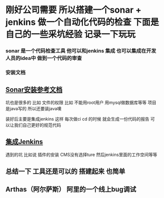 # 刚好公司需要 所以搭建一个sonar + jenkins 做一个自动化代码的检查 下面是自己的一些采坑经验 记录一下玩玩
### sonar 是一个代码检查工具 他可以和jenkins 集成  也可以集成在开发人员的idea中 做到一个代码的审查
### 安装文档
## [Sonar安装参考文档](https://blog.csdn.net/BeauXie/article/details/81157330)
坑也是很多的 比如 文件的权限 比如 不能用root用户  用mysql做数据库等等 项目是java写的 所以还要装java噢

装好后主要是集成jenkins 这样 每次做ci cd 的时候 就会生成一份代码的报告 可以让我们自己更好的规范代码

## [集成Jenkins](https://blog.csdn.net/songer_xing/article/details/76691438)

遇到的坑 比如说 插件的安装 CMS没有选择ture 然后jenkins里面的工作空间等等 

## 总结一下 工具还是可以的 搭建起来 也简单 


## Arthas（阿尔萨斯） 阿里的一个线上bug调试
